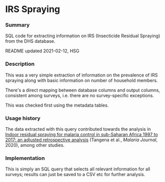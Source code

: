 # IRS Spraying

### Summary

SQL code for extracting information on IRS (Insecticide Residual Spraying) from the DHS database.

README updated 2021-02-12, HSG

### Description

This was a very simple extraction of information on the prevalence of IRS spraying along with basic information on number of household members.  

There's a direct mapping between database columns and output columns, consistent among surveys, i.e. there are no survey-specific exceptions. 

This was checked first using the metadata tables.

### Usage history

The data extracted with this query contributed towards the analysis in [Indoor residual spraying for malaria control
in sub-Saharan Africa 1997 to 2017: an adjusted
retrospective analysis](https://doi.org/10.1186/s12936-020-03216-6) (Tangena et al., *Malaria Journal*, 2020), among other studies.


### Implementation

This is simply an SQL query that selects all relevant information for all surveys; results can just be saved to a CSV etc for further analysis.